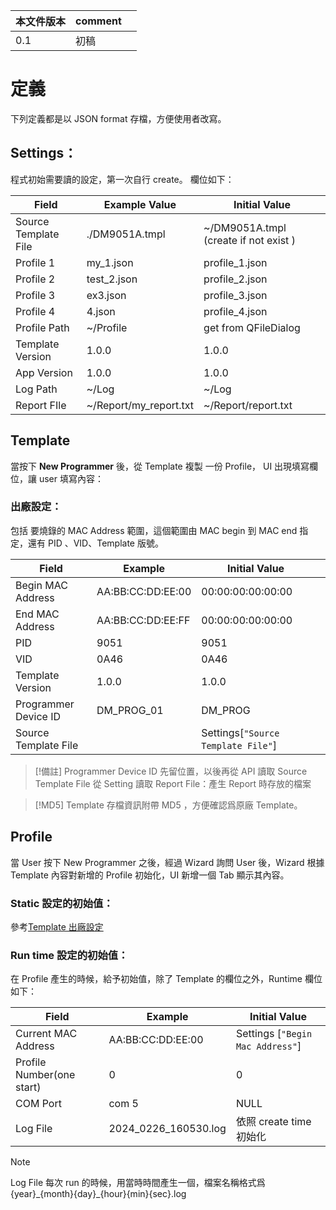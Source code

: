 
| 本文件版本 | comment |     |
| ----- | ------- | --- |
| 0.1   | 初稿      |     |

# 定義
下列定義都是以 JSON format 存檔，方便使用者改寫。 
## Settings：

程式初始需要讀的設定，第一次自行 create。
欄位如下：

| Field                | Example Value          | Initial Value                         |
| -------------------- | ---------------------- | ------------------------------------- |
| Source Template File | ./DM9051A.tmpl         | ~/DM9051A.tmpl (create if not exist ) |
| Profile 1            | my_1.json              | profile_1.json                        |
| Profile 2            | test_2.json            | profile_2.json                        |
| Profile 3<br>        | ex3.json               | profile_3.json                        |
| Profile 4            | 4.json                 | profile_4.json                        |
| Profile Path         | ~/Profile              | get from QFileDialog                  |
| Template Version     | 1.0.0                  | 1.0.0                                 |
| App Version          | 1.0.0                  | 1.0.0                                 |
| Log Path             | ~/Log                  | ~/Log                                 |
| Report FIle          | ~/Report/my_report.txt | ~/Report/report.txt                   |

## Template
當按下 **New Programmer** 後，從 Template 複製 一份 Profile， UI 出現填寫欄位，讓 user 填寫內容：
### 出廠設定：
包括 要燒錄的 MAC Address 範圍，這個範圍由 MAC begin 到 MAC end 指定，還有 PID 、VID、Template 版號。


| Field                | Example           | Initial Value                      |     |
| -------------------- | ----------------- | ---------------------------------- | --- |
| Begin MAC Address    | AA:BB:CC:DD:EE:00 | 00:00:00:00:00:00                  |     |
| End MAC Address      | AA:BB:CC:DD:EE:FF | 00:00:00:00:00:00                  |     |
| PID                  | 9051              | 9051                               |     |
| VID                  | 0A46              | 0A46                               |     |
| Template Version     | 1.0.0             | 1.0.0                              |     |
| Programmer Device ID | DM_PROG_01        | DM_PROG                            |     |
| Source Template File |                   | Settings[`"Source Template File"`] |     |

>[!備註]
>Programmer Device ID 先留位置，以後再從 API 讀取
>Source Template File 從 Setting 讀取
>Report File：產生 Report 時存放的檔案

>[!MD5]
Template  存檔資訊附帶 MD5 ，方便確認爲原廠 Template。


## Profile

當 User 按下 New Programmer 之後，經過 Wizard 詢問 User 後，Wizard 根據 Template 內容對新增的 Profile 初始化，UI 新增一個 Tab 顯示其內容。
### Static 設定的初始值：
參考[Template 出廠設定](#Template)
### Run time 設定的初始值：

在 Profile 產生的時候，給予初始值，除了 Template 的欄位之外，Runtime 欄位如下：

| Field                     | Example              | Initial Value                    |
| ------------------------- | -------------------- | -------------------------------- |
| Current MAC Address       | AA:BB:CC:DD:EE:00    | Settings [`"Begin Mac Address"`] |
| Profile Number(one start) | 0                    | 0                                |
| COM Port                  | com 5                | NULL                             |
| Log File                  | 2024_0226_160530.log | 依照 create time 初始化               |


>[!Note]
>Log File 每次 run 的時候，用當時時間產生一個，檔案名稱格式爲 {year}\_{month}{day}\_{hour}{min}{sec}.log

